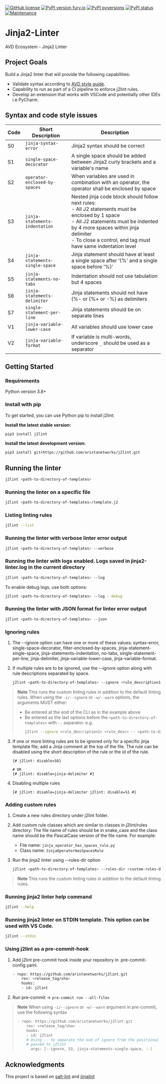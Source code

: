 [![GitHub license](https://badgen.net/github/license/aristanetworks/j2lint)](https://github.com/aristanetworks/j2lint/blob/devel/LICENSE)
[![PyPI version fury.io](https://badge.fury.io/py/j2lint.svg)](https://pypi.python.org/pypi/j2lint/)
[![PyPI pyversions](https://img.shields.io/pypi/pyversions/j2lint.svg)](https://pypi.python.org/pypi/j2lint/)
[![PyPI status](https://img.shields.io/pypi/status/j2lint.svg)](https://pypi.python.org/pypi/j2lint/)
[![Maintenance](https://img.shields.io/badge/Maintained%3F-yes-green.svg)](https://github.com/aristanetworks/j2lint/graphs/commit-activity)

# Jinja2-Linter

AVD Ecosystem - Jinja2 Linter

## Project Goals

Build a Jinja2 linter that will provide the following capabilities:

- Validate syntax according to [AVD style guide](https://avd.sh/en/stable/docs/contribution/style-guide.html).
- Capability to run as part of a CI pipeline to enforce j2lint rules.
- Develop an extension that works with VSCode and potentially other IDEs i.e PyCharm.

## Syntax and code style issues

| Code | Short Description | Description |
|------|-------------------|-------------|
| S0   | `jinja-syntax-error`            | Jinja2 syntax should be correct |
| S1   | `single-space-decorator`        | A single space should be added between Jinja2 curly brackets and a variable's name |
| S2   | `operator-enclosed-by-spaces`   | When variables are used in combination with an operator, the operator shall be enclosed by space |
| S3   | `jinja-statements-indentation`  | Nested jinja code block should follow next rules:<br>- All J2 statements must be enclosed by 1 space<br>- All J2 statements must be indented by 4 more spaces within jinja delimiter<br>- To close a control, end tag must have same indentation level |
| S4   | `jinja-statements-single-space` | Jinja statement should have at least a single space after '{%' and a single space before '%}' |
| S5   | `jinja-statements-no-tabs`      | Indentation should not use tabulation but 4 spaces |
| S6   | `jinja-statements-delimiter`    | Jinja statements should not have {%- or {%+ or -%} as delimiters |
| S7   | `single-statement-per-line`     | Jinja statements should be on separate lines |
| V1   | `jinja-variable-lower-case`     | All variables should use lower case |
| V2   | `jinja-variable-format`         | If variable is multi-words, underscore `_` should be used as a separator |

## Getting Started

### Requirements

Python version 3.8+

### Install with pip

To get started, you can use Python pip to install j2lint:

**Install the latest stable version:**

```bash
pip3 install j2lint
```

**Install the latest development version:**

```bash
pip3 install git+https://github.com/aristanetworks/j2lint.git
```

## Running the linter

```bash
j2lint <path-to-directory-of-templates>
```

### Running the linter on a specific file

```bash
j2lint <path-to-directory-of-templates>/template.j2
```

### Listing linting rules

```bash
j2lint --list
```

### Running the linter with verbose linter error output

```bash
j2lint <path-to-directory-of-templates> --verbose
```

### Running the linter with logs enabled. Logs saved in jinja2-linter.log in the current directory

```bash
j2lint <path-to-directory-of-templates> --log
```

To enable debug logs, use both options:

```bash
j2lint <path-to-directory-of-templates> --log --debug
```

### Running the linter with JSON format for linter error output

```bash
j2lint <path-to-directory-of-templates> --json
```

### Ignoring rules

1. The --ignore option can have one or more of these values: syntax-error, single-space-decorator, filter-enclosed-by-spaces, jinja-statement-single-space, jinja-statements-indentation, no-tabs, single-statement-per-line, jinja-delimiter, jinja-variable-lower-case, jinja-variable-format.

2. If multiple rules are to be ignored, use the --ignore option along with rule descriptions separated by space.

    ```bash
    j2lint <path-to-directory-of-templates> --ignore <rule_description1> <rule_desc>
    ```

> **Note**
> This runs the custom linting rules in addition to the default linting rules.
> When using the `-i/--ignore` or `-w/--warn` options, the arguments MUST either:
> * Be entered at the end of the CLI as in the example above
> * Be entered as the last options before the `<path-to-directory-of-templates>`
>   with `--` separator.  e.g.
>   ```bash
>   j2lint --ignore <rule_description1> <rule_desc> -- <path-to-directory-of-templates>
>   ```

3. If one or more linting rules are to be ignored only for a specific jinja template file, add a Jinja comment at the top of the file. The rule can be disabled using the short description of the rule or the id of the rule.

    ```jinja2
    {# j2lint: disable=S6}

    # OR
    {# j2lint: disable=jinja-delimiter #}
    ```

4. Disabling multiple rules

    ```jinja2
    {# j2lint: disable=jinja-delimiter j2lint: disable=S1 #}
    ```

### Adding custom rules

1. Create a new rules directory under j2lint folder.
2. Add custom rule classes which are similar to classes in j2lint/rules directory:
    The file name of rules should be in snake_case and the class name should be the PascalCase version of the file name. For example:
    - File name: `jinja_operator_has_spaces_rule.py`
    - Class name: `JinjaOperatorHasSpacesRule`

3. Run the jinja2 linter using --rules-dir option

    ```bash
    j2lint <path-to-directory-of-templates> --rules-dir <custom-rules-directory>
    ```

> **Note**
> This runs the custom linting rules in addition to the default linting rules.

### Running jinja2 linter help command

```bash
j2lint --help
```

### Running jinja2 linter on STDIN template. This option can be used with VS Code.

```bash
j2lint --stdin
```

### Using j2lint as a pre-commit-hook

1. Add j2lint pre-commit hook inside your repository in .pre-commit-config.yaml.

    ```bash
    - repo: https://github.com/aristanetworks/j2lint.git
        rev: <release_tag/sha>
        hooks:
        - id: j2lint
    ```

2. Run pre-commit -> `pre-commit run --all-files`

> **Note**
> When using `-i/--ignore` or `-w/--warn` argument in pre-commit, use the
> following syntax
>
> ```bash
> - repo: https://github.com/aristanetworks/j2lint.git
>     rev: <release_tag/sha>
>     hooks:
>     - id: j2lint
>     # Using -- to separate the end of ignore from the positional arguments
>     # passed to j2lint
>       args: [--ignore, S3, jinja-statements-single-space, --]
> ```

## Acknowledgments

This project is based on [salt-lint](https://github.com/warpnet/salt-lint) and [jinjalint](https://github.com/motet-a/jinjalint)
